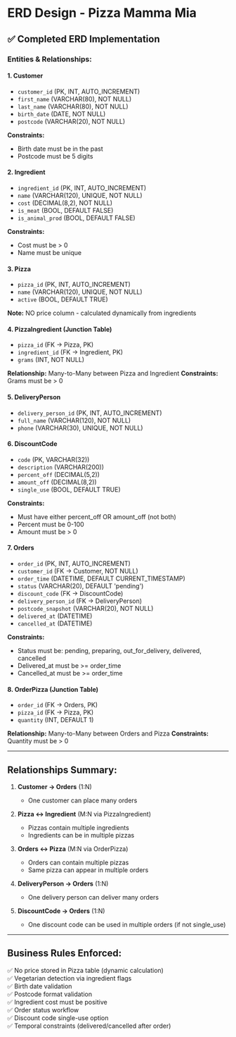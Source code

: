 # ERD Design - Pizza Mamma Mia

## ✅ Completed ERD Implementation

### Entities & Relationships:

#### 1. **Customer**
- `customer_id` (PK, INT, AUTO_INCREMENT)
- `first_name` (VARCHAR(80), NOT NULL)
- `last_name` (VARCHAR(80), NOT NULL)
- `birth_date` (DATE, NOT NULL)
- `postcode` (VARCHAR(20), NOT NULL)

**Constraints:**
- Birth date must be in the past
- Postcode must be 5 digits

#### 2. **Ingredient**
- `ingredient_id` (PK, INT, AUTO_INCREMENT)
- `name` (VARCHAR(120), UNIQUE, NOT NULL)
- `cost` (DECIMAL(8,2), NOT NULL)
- `is_meat` (BOOL, DEFAULT FALSE)
- `is_animal_prod` (BOOL, DEFAULT FALSE)

**Constraints:**
- Cost must be > 0
- Name must be unique

#### 3. **Pizza**
- `pizza_id` (PK, INT, AUTO_INCREMENT)
- `name` (VARCHAR(120), UNIQUE, NOT NULL)
- `active` (BOOL, DEFAULT TRUE)

**Note:** NO price column - calculated dynamically from ingredients

#### 4. **PizzaIngredient** (Junction Table)
- `pizza_id` (FK → Pizza, PK)
- `ingredient_id` (FK → Ingredient, PK)
- `grams` (INT, NOT NULL)

**Relationship:** Many-to-Many between Pizza and Ingredient
**Constraints:** Grams must be > 0

#### 5. **DeliveryPerson**
- `delivery_person_id` (PK, INT, AUTO_INCREMENT)
- `full_name` (VARCHAR(120), NOT NULL)
- `phone` (VARCHAR(30), UNIQUE, NOT NULL)

#### 6. **DiscountCode**
- `code` (PK, VARCHAR(32))
- `description` (VARCHAR(200))
- `percent_off` (DECIMAL(5,2))
- `amount_off` (DECIMAL(8,2))
- `single_use` (BOOL, DEFAULT TRUE)

**Constraints:**
- Must have either percent_off OR amount_off (not both)
- Percent must be 0-100
- Amount must be > 0

#### 7. **Orders**
- `order_id` (PK, INT, AUTO_INCREMENT)
- `customer_id` (FK → Customer, NOT NULL)
- `order_time` (DATETIME, DEFAULT CURRENT_TIMESTAMP)
- `status` (VARCHAR(20), DEFAULT 'pending')
- `discount_code` (FK → DiscountCode)
- `delivery_person_id` (FK → DeliveryPerson)
- `postcode_snapshot` (VARCHAR(20), NOT NULL)
- `delivered_at` (DATETIME)
- `cancelled_at` (DATETIME)

**Constraints:**
- Status must be: pending, preparing, out_for_delivery, delivered, cancelled
- Delivered_at must be >= order_time
- Cancelled_at must be >= order_time

#### 8. **OrderPizza** (Junction Table)
- `order_id` (FK → Orders, PK)
- `pizza_id` (FK → Pizza, PK)
- `quantity` (INT, DEFAULT 1)

**Relationship:** Many-to-Many between Orders and Pizza
**Constraints:** Quantity must be > 0

---

## Relationships Summary:

1. **Customer → Orders** (1:N)
   - One customer can place many orders

2. **Pizza ↔ Ingredient** (M:N via PizzaIngredient)
   - Pizzas contain multiple ingredients
   - Ingredients can be in multiple pizzas

3. **Orders ↔ Pizza** (M:N via OrderPizza)
   - Orders can contain multiple pizzas
   - Same pizza can appear in multiple orders

4. **DeliveryPerson → Orders** (1:N)
   - One delivery person can deliver many orders

5. **DiscountCode → Orders** (1:N)
   - One discount code can be used in multiple orders (if not single_use)

---

## Business Rules Enforced:

✅ No price stored in Pizza table (dynamic calculation)  
✅ Vegetarian detection via ingredient flags  
✅ Birth date validation  
✅ Postcode format validation  
✅ Ingredient cost must be positive  
✅ Order status workflow  
✅ Discount code single-use option  
✅ Temporal constraints (delivered/cancelled after order)